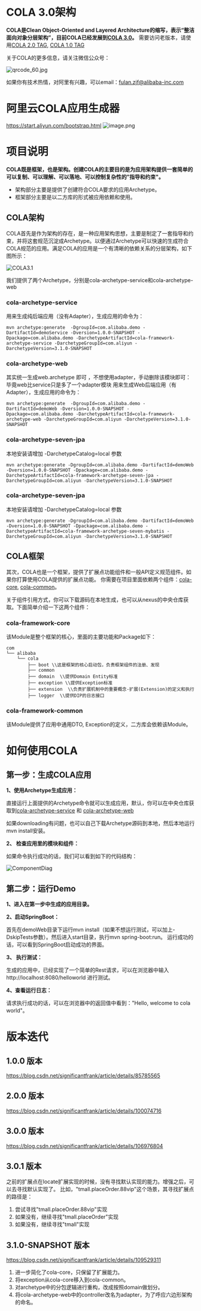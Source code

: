 # COLA 3.0架构
<strong>COLA是Clean Object-Oriented and Layered Architecture的缩写，表示“整洁面向对象分层架构”，目前COLA已经发展到[COLA 3.0](https://blog.csdn.net/significantfrank/article/details/106976804)。</strong>  需要访问老版本，请使用[COLA 2.0 TAG](https://github.com/alibaba/COLA/tree/COLA2.0), [COLA 1.0 TAG](https://github.com/alibaba/COLA/tree/COLA1.0)

关于COLA的更多信息，请关注微信公众号：

![qrcode_60.jpg](https://img-blog.csdnimg.cn/2020110314110321.png#pic_center)

如果你有技术热情，对阿里有兴趣，可以email：fulan.zjf@alibaba-inc.com

# 阿里云COLA应用生成器
https://start.aliyun.com/bootstrap.html
![image.png](https://imgconvert.csdnimg.cn/aHR0cHM6Ly9hdGEyLWltZy5vc3MtY24temhhbmdqaWFrb3UuYWxpeXVuY3MuY29tLzQ4Zjg3MGI5OGQ2Y2VhN2YwNjg2NGUxNzM4N2UwNzE3LnBuZw?x-oss-process=image/format,png)

# 项目说明
**COLA既是框架，也是架构。创建COLA的主要目的是为应用架构提供一套简单的可以复制、可以理解、可以落地、可以控制复杂性的”指导和约束"。**
- 架构部分主要是提供了创建符合COLA要求的应用Archetype。
- 框架部分主要是以二方库的形式被应用依赖和使用。

## COLA架构
COLA首先是作为架构的存在，是一种应用架构思想，主要是制定了一套指导和约束，并将这套规范沉淀成Archetype。以便通过Archetype可以快速的生成符合COLA规范的应用。满足COLA的应用是一个有清晰的依赖关系的分层架构，如下图所示：

![COLA3.1](https://img-blog.csdnimg.cn/20201106130015912.png?x-oss-process=image/watermark,type_ZmFuZ3poZW5naGVpdGk,shadow_10,text_aHR0cHM6Ly9ibG9nLmNzZG4ubmV0L3NpZ25pZmljYW50ZnJhbms=,size_16,color_FFFFFF,t_70#pic_center)

我们提供了两个Archetype，分别是cola-archetype-service和cola-archetype-web

### cola-archetype-service
用来生成纯后端应用（没有Adapter），生成应用的命令为：
```
mvn archetype:generate  -DgroupId=com.alibaba.demo -DartifactId=demoService -Dversion=1.0.0-SNAPSHOT -Dpackage=com.alibaba.demo -DarchetypeArtifactId=cola-framework-archetype-service -DarchetypeGroupId=com.aliyun -DarchetypeVersion=3.1.0-SNAPSHOT
```

### cola-archetype-web
其实统一生成web.archetype 即可 ，不想使用adapter，手动删除该模块即可：毕竟web比service只是多了一个adapter模块
用来生成Web后端应用（有Adapter），生成应用的命令为：
```
mvn archetype:generate  -DgroupId=com.alibaba.demo -DartifactId=demoWeb -Dversion=1.0.0-SNAPSHOT -Dpackage=com.alibaba.demo -DarchetypeArtifactId=cola-framework-archetype-web -DarchetypeGroupId=com.aliyun -DarchetypeVersion=3.1.0-SNAPSHOT
```
### cola-archetype-seven-jpa
本地安装请增加 -DarchetypeCatalog=local 参数
```
mvn archetype:generate -DgroupId=com.alibaba.demo -DartifactId=demoWeb -Dversion=1.0.0-SNAPSHOT -Dpackage=com.alibaba.demo -DarchetypeArtifactId=cola-framework-archetype-seven-jpa -DarchetypeGroupId=com.aliyun -DarchetypeVersion=3.1.0-SNAPSHOT
```

### cola-archetype-seven-jpa
本地安装请增加 -DarchetypeCatalog=local 参数
```
mvn archetype:generate -DgroupId=com.alibaba.demo -DartifactId=demoWeb -Dversion=1.0.0-SNAPSHOT -Dpackage=com.alibaba.demo -DarchetypeArtifactId=cola-framework-archetype-seven-mybatis -DarchetypeGroupId=com.aliyun -DarchetypeVersion=3.1.0-SNAPSHOT
```

## COLA框架
其次，COLA也是一个框架，提供了扩展点功能组件和一般API定义规范组件。如果你打算使用COLA提供的扩展点功能。
你需要在项目里面依赖两个组件：[cola-core](https://oss.sonatype.org/#nexus-search;quick~cola-core), [cola-common](https://oss.sonatype.org/#nexus-search;quick~cola-common)。

关于组件引用方式，你可以下载源码在本地生成，也可以从nexus的中央仓库获取。下面简单介绍一下这两个组件：

### cola-framework-core
该Module是整个框架的核心，里面的主要功能和Package如下：
```
com
└── alibaba
    └── cola
        ├── boot \\这是框架的核心启动包，负责框架组件的注册、发现
        ├── common
        ├── domain  \\提供Domain Entity标准
        ├── exception \\提供Exception标准
        ├── extension  \\负责扩展机制中的重要概念-扩展(Extension)的定义和执行
        ├── logger  \\提供DIP的日志接口
```
### cola-framework-common
该Module提供了应用中通用DTO, Exception的定义，二方库会依赖该Module。


# 如何使用COLA

## 第一步：生成COLA应用
**1、使用Archetype生成应用：**

直接运行上面提供的Archetype命令就可以生成应用，默认，你可以在中央仓库获取到[cola-archetype-service](https://oss.sonatype.org/#nexus-search;quick~cola-framework-archetype-service) 和 [cola-archetype-web](https://oss.sonatype.org/#nexus-search;quick~cola-framework-archetype-web)

如果downloading有问题，也可以自己下载Archetype源码到本地，然后本地运行mvn install安装。

**2、 检查应用里的模块和组件：**

如果命令执行成功的话，我们可以看到如下的代码结构：

![ComponentDiag](https://img-blog.csdnimg.cn/20201106134114574.png?x-oss-process=image/watermark,type_ZmFuZ3poZW5naGVpdGk,shadow_10,text_aHR0cHM6Ly9ibG9nLmNzZG4ubmV0L3NpZ25pZmljYW50ZnJhbms=,size_16,color_FFFFFF,t_70#pic_center)

## 第二步：运行Demo
**1、进入在第一步中生成的应用目录。**

**2、启动SpringBoot：**

首先在demoWeb目录下运行mvn install（如果不想运行测试，可以加上-DskipTests参数）。然后进入start目录，执行mvn spring-boot:run。
运行成功的话，可以看到SpringBoot启动成功的界面。

**3、 执行测试：**

生成的应用中，已经实现了一个简单的Rest请求，可以在浏览器中输入 http://localhost:8080/helloworld 进行测试。

**4、查看运行日志：**

请求执行成功的话，可以在浏览器中的返回值中看到："Hello, welcome to cola world"。


# 版本迭代
## 1.0.0 版本
https://blog.csdn.net/significantfrank/article/details/85785565

## 2.0.0 版本
https://blog.csdn.net/significantfrank/article/details/100074716

## 3.0.0 版本
https://blog.csdn.net/significantfrank/article/details/106976804

## 3.0.1 版本
之前的扩展点在locate扩展实现的时候，没有寻找默认实现的能力。增强之后，可以去寻找默认实现了。
比如，"tmall.placeOrder.88vip"这个场景，其寻找扩展点的路径是：
1. 尝试寻找"tmall.placeOrder.88vip"实现
2. 如果没有，继续寻找"tmall.placeOrder"实现
3. 如果没有，继续寻找"tmall"实现

## 3.1.0-SNAPSHOT 版本
https://blog.csdn.net/significantfrank/article/details/109529311
1. 进一步简化了cola-core，只保留了扩展能力。
2. 将exception从cola-core移入到cola-common。
3. 对archetype中的分包逻辑进行重构，改成按照domain做划分。
4. 将cola-archetype-web中的controller改名为adapter，为了呼应六边形架构的命名。

